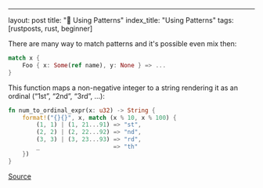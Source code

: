 ---
layout: post
title: "📜 Using Patterns"
index_title: "Using Patterns"
tags: [rustposts, rust, beginner]

There are many way to match patterns and it's possible even mix then:

```rust
match x {
    Foo { x: Some(ref name), y: None } => ...
}
```

This function maps a non-negative integer to a string rendering it as an ordinal (“1st”, “2nd”, “3rd”, …):

```rust
fn num_to_ordinal_expr(x: u32) -> String {
    format!("{}{}", x, match (x % 10, x % 100) {
        (1, 1) | (1, 21...91) => "st",
        (2, 2) | (2, 22...92) => "nd",
        (3, 3) | (3, 23...93) => "rd",
        _                     => "th"
    })
}
```
[Source](http://blog.rust-lang.org/2015/04/17/Enums-match-mutation-and-moves.html)

